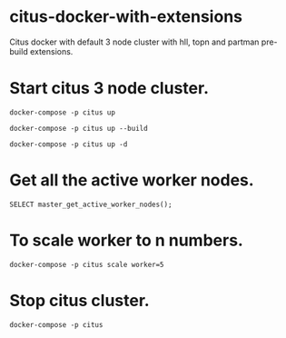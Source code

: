 # citus-docker-with-extensions
Citus docker with default 3 node cluster with hll, topn and partman pre-build extensions. 

# Start citus 3 node cluster.
`docker-compose -p citus up`

`docker-compose -p citus up --build`

`docker-compose -p citus up -d`

# Get all the active worker nodes.

`SELECT master_get_active_worker_nodes();`

# To scale worker to n numbers.

`docker-compose -p citus scale worker=5`

# Stop citus cluster.

`docker-compose -p citus`